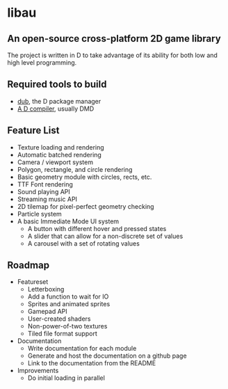 # libau

## An open-source cross-platform 2D game library

The project is written in D to take advantage of its ability for both low and high level programming.

## Required tools to build

- [dub](https://code.dlang.org/download), the D package manager
- [A D compiler](https://dlang.org/download.html), usually DMD

## Feature List

- Texture loading and rendering
- Automatic batched rendering
- Camera / viewport system
- Polygon, rectangle, and circle rendering
- Basic geometry module with circles, rects, etc.
- TTF Font rendering
- Sound playing API
- Streaming music API
- 2D tilemap for pixel-perfect geometry checking
- Particle system
- A basic Immediate Mode UI system
	- A button with different hover and pressed states
	- A slider that can allow for a non-discrete set of values
	- A carousel with a set of rotating values

## Roadmap

- Featureset
	- Letterboxing
	- Add a function to wait for IO
    - Sprites and animated sprites
	- Gamepad API
	- User-created shaders
	- Non-power-of-two textures
	- Tiled file format support
- Documentation
	- Write documentation for each module
	- Generate and host the documentation on a github page
	- Link to the documentation from the README
- Improvements
	- Do initial loading in parallel
